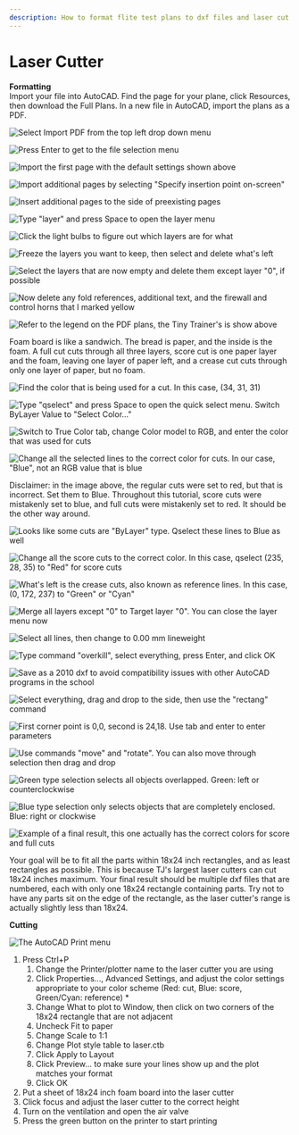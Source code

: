 ```yaml
---
description: How to format flite test plans to dxf files and laser cut them
---
```


# Laser Cutter



**Formatting**  
Import your file into AutoCAD. Find the page for your plane, click Resources, then download the Full Plans. In a new file in AutoCAD, import the plans as a PDF.

![Select Import PDF from the top left drop down menu](../../.gitbook/assets/image%20%2810%29.png)

![Press Enter to get to the file selection menu](../../.gitbook/assets/image%20%287%29.png)

![Import the first page with the default settings shown above](../../.gitbook/assets/image%20%2831%29.png)

![Import additional pages by selecting &quot;Specify insertion point on-screen&quot;](../../.gitbook/assets/image%20%2818%29.png)

![Insert additional pages to the side of preexisting pages](../../.gitbook/assets/image%20%2829%29.png)

![Type &quot;layer&quot; and press Space to open the layer menu](../../.gitbook/assets/image%20%2814%29.png)

![Click the light bulbs to figure out which layers are for what](../../.gitbook/assets/image%20%289%29.png)

![Freeze the layers you want to keep, then select and delete what&apos;s left](../../.gitbook/assets/image%20%2816%29.png)

![Select the layers that are now empty and delete them except layer &quot;0&quot;, if possible](../../.gitbook/assets/image%20%2817%29.png)

![Now delete any fold references, additional text, and the firewall and control horns that I marked yellow](../../.gitbook/assets/image%20%285%29.png)

![Refer to the legend on the PDF plans, the Tiny Trainer&apos;s is show above](../../.gitbook/assets/image%20%288%29.png)

Foam board is like a sandwich. The bread is paper, and the inside is the foam. A full cut cuts through all three layers, score cut is one paper layer and the foam, leaving one layer of paper left, and a crease cut cuts through only one layer of paper, but no foam.

![Find the color that is being used for a cut. In this case, \(34, 31, 31\)](../../.gitbook/assets/image%20%2833%29.png)

![Type &quot;qselect&quot; and press Space to open the quick select menu. Switch ByLayer Value to &quot;Select Color...&quot;](../../.gitbook/assets/image%20%2828%29.png)

![Switch to True Color tab, change Color model to RGB, and enter the color that was used for cuts](../../.gitbook/assets/image%20%2821%29.png)

![Change all the selected lines to the correct color for cuts. In our case, &quot;Blue&quot;, not an RGB value that is blue](../../.gitbook/assets/image%20%2825%29.png)

Disclaimer: in the image above, the regular cuts were set to red, but that is incorrect. Set them to Blue. Throughout this tutorial, score cuts were mistakenly set to blue, and full cuts were mistakenly set to red. It should be the other way around.

![Looks like some cuts are &quot;ByLayer&quot; type. Qselect these lines to Blue as well](../../.gitbook/assets/image%20%2819%29.png)

![Change all the score cuts to the correct color. In this case, qselect \(235, 28, 35\) to &quot;Red&quot; for score cuts](../../.gitbook/assets/image%20%2834%29.png)

![What&apos;s left is the crease cuts, also known as reference lines. In this case, \(0, 172, 237\) to &quot;Green&quot; or &quot;Cyan&quot;](../../.gitbook/assets/image%20%2826%29.png)

![Merge all layers except &quot;0&quot; to Target layer &quot;0&quot;. You can close the layer menu now](../../.gitbook/assets/image%20%2830%29.png)

![Select all lines, then change to 0.00 mm lineweight](../../.gitbook/assets/image%20%286%29.png)

![Type command &quot;overkill&quot;, select everything, press Enter, and click OK](../../.gitbook/assets/image%20%2820%29.png)

![Save as a 2010 dxf to avoid compatibility issues with other AutoCAD programs in the school](../../.gitbook/assets/image%20%2812%29.png)

![Select everything, drag and drop to the side, then use the &quot;rectang&quot; command](../../.gitbook/assets/image%20%2824%29.png)

![First corner point is 0,0, second is 24,18. Use tab and enter to enter parameters](../../.gitbook/assets/image%20%2811%29.png)

![Use commands &quot;move&quot; and &quot;rotate&quot;. You can also move through selection then drag and drop](../../.gitbook/assets/image%20%2827%29.png)

![Green type selection selects all objects overlapped. Green: left or counterclockwise](../../.gitbook/assets/image%20%284%29.png)

![Blue type selection only selects objects that are completely enclosed. Blue: right or clockwise](../../.gitbook/assets/image%20%2822%29.png)

![Example of a final result, this one actually has the correct colors for score and full cuts](../../.gitbook/assets/image%20%2823%29.png)

Your goal will be to fit all the parts within 18x24 inch rectangles, and as least rectangles as possible. This is because TJ's largest laser cutters can cut 18x24 inches maximum. Your final result should be multiple dxf files that are numbered, each with only one 18x24 rectangle containing parts. Try not to have any parts sit on the edge of the rectangle, as the laser cutter's range is actually slightly less than 18x24.  
  
**Cutting**

![The AutoCAD Print menu](../../.gitbook/assets/autocadprint.JPG)

1. Press Ctrl+P
   1. Change the Printer/plotter name to the laser cutter you are using
   2. Click Properties..., Advanced Settings, and adjust the color settings appropriate to your color scheme \(Red: cut, Blue: score, Green/Cyan: reference\) \*
   3. Change What to plot to Window, then click on two corners of the 18x24 rectangle that are not adjacent
   4. Uncheck Fit to paper
   5. Change Scale to 1:1
   6. Change Plot style table to laser.ctb
   7. Click Apply to Layout
   8. Click Preview... to make sure your lines show up and the plot matches your format
   9. Click OK
2. Put a sheet of 18x24 inch foam board into the laser cutter
3. Click focus and adjust the laser cutter to the correct height
4. Turn on the ventilation and open the air valve
5. Press the green button on the printer to start printing

